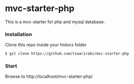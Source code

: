 # mvc-starter-php

This is a mvc-starter for php and mysql database.

### Installation
Clone this repo inside your htdocs folder

```sh
$ git clone https://github.com/tiwarirabi/mvc-starter-php
```

### Start
Browse to http://localhost/mvc-starter-php/

